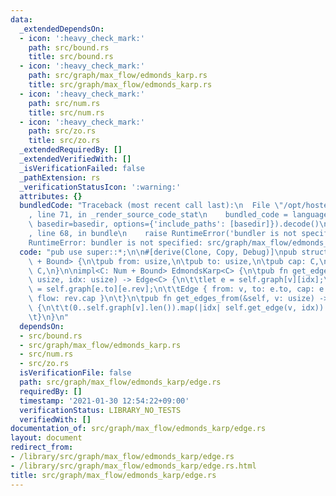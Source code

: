 ```yaml
---
data:
  _extendedDependsOn:
  - icon: ':heavy_check_mark:'
    path: src/bound.rs
    title: src/bound.rs
  - icon: ':heavy_check_mark:'
    path: src/graph/max_flow/edmonds_karp.rs
    title: src/graph/max_flow/edmonds_karp.rs
  - icon: ':heavy_check_mark:'
    path: src/num.rs
    title: src/num.rs
  - icon: ':heavy_check_mark:'
    path: src/zo.rs
    title: src/zo.rs
  _extendedRequiredBy: []
  _extendedVerifiedWith: []
  _isVerificationFailed: false
  _pathExtension: rs
  _verificationStatusIcon: ':warning:'
  attributes: {}
  bundledCode: "Traceback (most recent call last):\n  File \"/opt/hostedtoolcache/Python/3.9.1/x64/lib/python3.9/site-packages/onlinejudge_verify/documentation/build.py\"\
    , line 71, in _render_source_code_stat\n    bundled_code = language.bundle(stat.path,\
    \ basedir=basedir, options={'include_paths': [basedir]}).decode()\n  File \"/opt/hostedtoolcache/Python/3.9.1/x64/lib/python3.9/site-packages/onlinejudge_verify/languages/user_defined.py\"\
    , line 68, in bundle\n    raise RuntimeError('bundler is not specified: {}'.format(path.as_posix()))\n\
    RuntimeError: bundler is not specified: src/graph/max_flow/edmonds_karp/edge.rs\n"
  code: "pub use super::*;\n\n#[derive(Clone, Copy, Debug)]\npub struct Edge<C: Num\
    \ + Bound> {\n\tpub from: usize,\n\tpub to: usize,\n\tpub cap: C,\n\tpub flow:\
    \ C,\n}\n\nimpl<C: Num + Bound> EdmondsKarp<C> {\n\tpub fn get_edge(&self, v:\
    \ usize, idx: usize) -> Edge<C> {\n\t\tlet e = self.graph[v][idx];\n\t\tlet rev\
    \ = self.graph[e.to][e.rev];\n\t\tEdge { from: v, to: e.to, cap: e.cap + rev.cap,\
    \ flow: rev.cap }\n\t}\n\tpub fn get_edges_from(&self, v: usize) -> Vec<Edge<C>>\
    \ {\n\t\t(0..self.graph[v].len()).map(|idx| self.get_edge(v, idx)).collect()\n\
    \t}\n}\n"
  dependsOn:
  - src/bound.rs
  - src/graph/max_flow/edmonds_karp.rs
  - src/num.rs
  - src/zo.rs
  isVerificationFile: false
  path: src/graph/max_flow/edmonds_karp/edge.rs
  requiredBy: []
  timestamp: '2021-01-30 12:54:22+09:00'
  verificationStatus: LIBRARY_NO_TESTS
  verifiedWith: []
documentation_of: src/graph/max_flow/edmonds_karp/edge.rs
layout: document
redirect_from:
- /library/src/graph/max_flow/edmonds_karp/edge.rs
- /library/src/graph/max_flow/edmonds_karp/edge.rs.html
title: src/graph/max_flow/edmonds_karp/edge.rs
---
```

